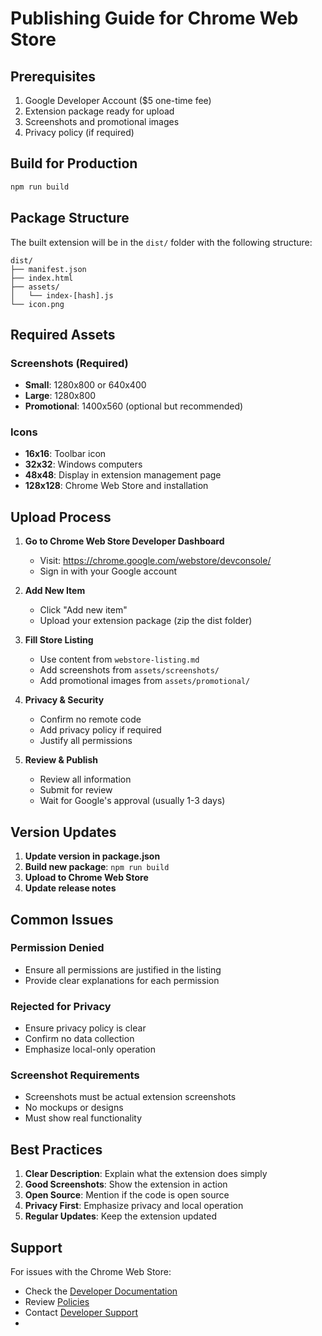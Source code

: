 # Publishing Guide for Chrome Web Store

## Prerequisites

1. Google Developer Account ($5 one-time fee)
2. Extension package ready for upload
3. Screenshots and promotional images
4. Privacy policy (if required)

## Build for Production

```bash
npm run build
```

## Package Structure

The built extension will be in the `dist/` folder with the following structure:

```text
dist/
├── manifest.json
├── index.html
├── assets/
│   └── index-[hash].js
└── icon.png
```

## Required Assets

### Screenshots (Required)

- **Small**: 1280x800 or 640x400
- **Large**: 1280x800
- **Promotional**: 1400x560 (optional but recommended)

### Icons

- **16x16**: Toolbar icon
- **32x32**: Windows computers
- **48x48**: Display in extension management page
- **128x128**: Chrome Web Store and installation

## Upload Process

1. **Go to Chrome Web Store Developer Dashboard**
   - Visit: <https://chrome.google.com/webstore/devconsole/>
   - Sign in with your Google account

2. **Add New Item**
   - Click "Add new item"
   - Upload your extension package (zip the dist folder)

3. **Fill Store Listing**
   - Use content from `webstore-listing.md`
   - Add screenshots from `assets/screenshots/`
   - Add promotional images from `assets/promotional/`

4. **Privacy & Security**
   - Confirm no remote code
   - Add privacy policy if required
   - Justify all permissions

5. **Review & Publish**
   - Review all information
   - Submit for review
   - Wait for Google's approval (usually 1-3 days)

## Version Updates

1. **Update version in package.json**
2. **Build new package**: `npm run build`
3. **Upload to Chrome Web Store**
4. **Update release notes**

## Common Issues

### Permission Denied

- Ensure all permissions are justified in the listing
- Provide clear explanations for each permission

### Rejected for Privacy

- Ensure privacy policy is clear
- Confirm no data collection
- Emphasize local-only operation

### Screenshot Requirements

- Screenshots must be actual extension screenshots
- No mockups or designs
- Must show real functionality

## Best Practices

1. **Clear Description**: Explain what the extension does simply
2. **Good Screenshots**: Show the extension in action
3. **Open Source**: Mention if the code is open source
4. **Privacy First**: Emphasize privacy and local operation
5. **Regular Updates**: Keep the extension updated

## Support

For issues with the Chrome Web Store:

- Check the [Developer Documentation](https://developer.chrome.com/docs/webstore/)
- Review [Policies](https://developer.chrome.com/docs/webstore/program_policies/)
- Contact [Developer Support](<https://support.google.com/chrome_webstore/>)
- 